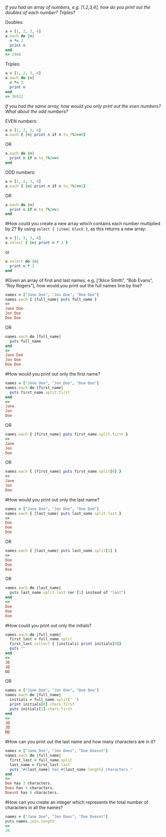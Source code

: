*If you had an array of numbers, e.g. [1,2,3,4], how do you print out the doubles of each number? Triples?*  

Doubles:
```ruby
a = [1, 2, 3, 4]
a.each do |n|
  n *= 2
  print n
end
=> 2468
```
Triples:
```ruby
a = [1, 2, 3, 4]
a.each do |n|
  n *= 3
  print n
end
=> 36912
```
*If you had the same array, how would you only print out the even numbers? What about the odd numbers?*  

EVEN numbers:  
```ruby
a = [1, 2, 3, 4]
a.each { |n| print n if n.to_f%2==0}
```
OR
```ruby
a.each do |n|
  print n if n.to_f%2==0
end
```
ODD numbers:
```ruby
a = [1, 2, 3, 4]
a.each { |n| print n if n.to_f%2==1}
```
OR
```ruby
a.each do |n|
  print n if n.to_f%2==1
end
```

#How could you create a new array which contains each number multiplied by 2?
By using `select { |item| block }`, as this returns a new array:
```ruby
a = [1, 2, 3, 4]
a.select { |n| print n * 2 }
```
or
```ruby
a.select do |n|
  print n * 2
end
```

#Given an array of first and last names, e.g. [“Alice Smith”, “Bob Evans”, “Roy Rogers”], how would you print out the full names line by line?
```ruby
names = ["Jane Doe", "Jon Doe", "Doe Doe"]
names.each { |full_name| puts full_name }
=>
Jane Doe
Jon Doe
Doe Doe
```
OR
```ruby
names.each do |full_name|
  puts full_name
end
=>
Jane Doe
Jon Doe
Doe Doe
```
#How would you print out only the first name?
```ruby
names = ["Jane Doe", "Jon Doe", "Doe Doe"]
names.each do |first_name|
  puts first_name.split.first
end
=>
Jane
Jon
Doe
```
OR
```ruby
names.each { |first_name| puts first_name.split.first }
=>
Jane
Jon
Doe
```
OR
```ruby
names.each { |first_name| puts first_name.split[0] }
=>
Jane
Jon
Doe
```
#How would you print out only the last name?
```ruby
names = ["Jane Doe", "Jon Doe", "Doe Doe"]
names.each { |last_name| puts last_name.split.last }
=>
Doe
Doe
Doe
```
OR
```ruby
names.each { |last_name| puts last_name.split[1] }
=>
Doe
Doe
Doe
```
OR
```ruby
names.each do |last_name|
  puts last_name.split.last (or [1] instead of "last")
end
=>
Doe
Doe
Doe
```
#How could you print out only the initials?
```ruby
names.each do |full_name|
  first_last = full_name.split
  first_last.collect { |initials| print initials[0]}
  puts ""
end
=>
JD
JD
DD
```
OR
```ruby
names = ["Jane Doe", "Jon Doe", "Doe Doe"]
names.each do |full_name|
  initials = full_name.split(' ')
  print initials[0].chars.first
  puts initials[1].chars.first
end
=>
JD
JD
DD
```
#How can you print out the last name and how many characters are in it?
```ruby
names = ["Jane Doe", "Jon Does", "Doe Doesnt"]
names.each do |full_name|
  first_last = full_name.split
  last_name = first_last.last
  puts "#{last_name} has #{last_name.length} characters."
end
=>
Doe has 3 characters.
Does has 4 characters.
Doesnt has 6 characters.
```
#How can you create an integer which represents the total number of characters in all the names?  
```ruby
names = ["Jane Doe", "Jon Does", "Doe Doesnt"]  
puts names.join.length
=>
26
```
